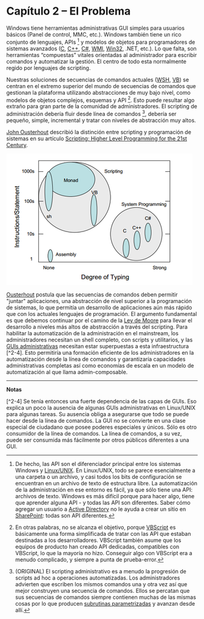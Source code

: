 # Capítulo 2 – El Problema

Windows tiene herramientas administrativas GUI simples para usuarios básicos (Panel de control, MMC, etc.). Windows también tiene un rico conjunto de lenguajes, APIs [^2-1] y modelos de objetos para programadores de sistemas avanzados ([C](http://bit.ly/1SmIDVh), [C++](http://bit.ly/1HmcYe5), [C#](http://bit.ly/1EngdQ6), [WMI](http://bit.ly/1ekpnrY), [Win32](http://bit.ly/1IORfB2), .NET, etc.). Lo que falta, son herramientas “compuestas” vitales orientadas al administrador para escribir comandos y automatizar la gestión. El centro de todo esta normalmente regido por lenguajes de scripting.

Nuestras soluciones de secuencias de comandos actuales ([WSH](http://bit.ly/1ekpvra), [VB](http://bit.ly/1Q0VwjT)) se centran en el extremo superior del mundo de secuencias de comandos que gestionan la plataforma utilizando abstracciones de muy bajo nivel, como modelos de objetos complejos, esquemas y API [^2-2]. Esto puede resultar algo extraño para gran parte de la comunidad de administradores. El scripting  de administración debería fluir desde línea de comandos [^2-3], debería ser pequeño, simple, incremental y tratar con niveles de abstracción muy altos.

[John Ousterhout](http://web.stanford.edu/~ouster/cgi-bin/home.php) describió la distinción entre scripting y programación de sistemas en su artículo [Scripting: Higher Level Programming for the 21st Century](http://web.stanford.edu/~ouster/cgi-bin/papers/scripting.pdf).

![Degree of Typing](images/degree-of-typing.png)

[Ousterhout](http://web.stanford.edu/~ouster/cgi-bin/home.php) postula que las secuencias de comandos deben permitir "juntar" aplicaciones, una abstracción de nivel superior a la programación de sistemas, lo que permitía un desarrollo de aplicaciones aún más rápido que con los actuales lenguajes de programación. El argumento fundamental es que debemos continuar por el camino de la [Ley de Moore](http://www.mooreslaw.org) para llevar el desarrollo a niveles más altos de abstracción a través del scripting. Para habilitar la automatización de la administración en el mainstream, los administradores necesitan un shell completo, con scripts y utilitarios, y las [GUIs administrativas](https://notgartner.wordpress.com/2008/02/23/how-to-host-the-powershell-runtime/) necesitan estar superpuestas a esta infraestructura [^2-4]. Esto permitiría una formación eficiente de los administradores en la automatización desde la línea de comandos y garantizaría capacidades administrativas completas así como economías de escala en un modelo de automatización al que llama admin-composable.
___

**Notas**

[^2-1]: De hecho, las API son el diferenciador principal entre los sistemas Windows y [Linux/UNIX](http://www.cyberciti.biz/faq/what-is-the-difference-between-linux-and-unix/). En Linux/UNIX, todo se parece esencialmente a una carpeta o un archivo, y casi todos los bits de configuración se encuentran en un archivo de texto de estructura libre. La automatización de la administración en ese entorno es fácil, ya que sólo tiene una API: archivos de texto. Windows es más difícil porque para hacer algo, tiene que aprender alguna API - y todas las API son diferentes. Saber cómo agregar un usuario a [Active Directory](https://technet.microsoft.com/en-us/library/hh852274%28v=wps.630%29.aspx) no le ayuda a crear un sitio en [SharePoint](https://technet.microsoft.com/en-us/library/ff678226.aspx): todas son API diferentes.

[^2-2]: En otras palabras, no se alcanza el objetivo, porque [VBScript](https://msdn.microsoft.com/en-us/library/d1wf56tt%28v=vs.84%29.aspx) es básicamente una forma simplificada de tratar con las API que estaban destinadas a los desarrolladores. VBScript también asume que los equipos de producto han creado API dedicadas, compatibles con VBScript, lo que la mayoría no hizo. Conseguir algo con VBScript era a menudo complicado, y siempre a punta de prueba-error.

[^2-3]: (ORIGINAL) El scripting administrativo es a menudo la progresión de scripts ad hoc a operaciones automatizadas. Los administradores advierten que escriben los mismos comandos una y otra vez así que mejor construyen una secuencia de comandos. Ellos se percatan que sus secuencias de comandos siempre contienen muchas de las mismas cosas por lo que producen [subrutinas parametrizadas](https://technet.microsoft.com/en-us/magazine/jj554301.aspx) y avanzan desde allí.
 
[^2-4] Se tenía entonces una fuerte dependencia de las capas de GUIs. Eso explica un poco la ausencia de algunas GUIs administrativas en Linux/UNIX para algunas tareas. Su ausencia obliga a asegurarse que todo se puede hacer desde la línea de comandos. La GUI no se convierte en una clase especial de ciudadano que posee poderes especiales y únicos. Sólo es otro consumidor de la línea de comandos. La línea de comandos, a su vez, puede ser consumida más fácilmente por otros públicos diferentes a una GUI.
